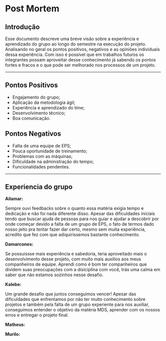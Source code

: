 # Post Mortem

## Introdução

Esse documento descreve uma breve visão sobre a experiência e aprendizado do grupo ao longo do semestre na execução do projeto. Analisando no geral os pontos positivos, negativos e as opiniões individuais dessa experiência. Com isso é possivel que em trabalhos futuros os integrantes possam aproveitar desse conhecimento já sabendo os pontos fortes e fracos e o que pode ser melhorado nos processos de um projeto.

---

## Pontos Positivos

* Engajamento do grupo;
* Aplicação da metodologia ágil;
* Experiência e aprendizado do time;
* Desenvolvimento técnico;
* Boa comunicação.


## Pontos Negativos

* Falta de uma equipe de EPS;
* Pouca oportunidade de treinamento;
* Problemas com as máquinas;
* Dificuldade na administração do tempo;
* Funcionalidades pendentes.

---

## Experiencia do grupo

**Ailamar:**

Sempre ouvi feedbacks sobre o quanto essa matéria exigia tempo e dedicação e não foi nada diferente disso. Apesar das dificuldades iniciais tendo que buscar ajuda de pessoas para nos guiar e ajudar a descobrir por onde começar devido a falta de um grupo de EPS, o fato de termos dado nosso jeito pra tentar fazer dar certo, mesmo sem muita experiência, acredito que fez com que adiquirissemos bastante conhecimento.

**Damarcones:**

Se possuissse mais experiência e sabedoria, teria aproveitado mais o desenvolvimento desse projeto, com muito mais auxilios aos meus companheiros de equipe. Aprendi como é bom ter companheiros que dividem suas preocupações com a disiciplina com você, trás uma calma em saber que não estamos sozinhos nesse desafio.

**Kalebe:**

Um grande desafio que juntos conseguimos vencer! Apesar das dificuldades que enfrentamos por não ter muito conhecimento sobre projetos e também pela falta de um grupo experiente para nos auxiliar, conseguimos entender o objetivo da matéria MDS, aprender com os nossos erros e entregar o projeto final. 

**Matheus:**

**Murilo:**


